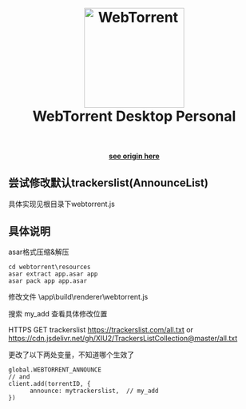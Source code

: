 <h1 align="center">
  <br>
  <a href="https://webtorrent.io">
    <img src="https://webtorrent.io/img/WebTorrent.png" alt="WebTorrent" width="200">
  </a>
  <br>
  WebTorrent Desktop Personal
  <br>
  <br>
</h1>

<h4 align="center"><a href="https://github.com/webtorrent/webtorrent-desktop">see origin here</a></h4>

## 尝试修改默认trackerslist(AnnounceList)
具体实现见根目录下webtorrent.js

## 具体说明
asar格式压缩&解压
```
cd webtorrent\resources
asar extract app.asar app
asar pack app app.asar
```

修改文件 \app\build\renderer\webtorrent.js

搜索 my_add 查看具体修改位置

HTTPS GET trackerslist https://trackerslist.com/all.txt or https://cdn.jsdelivr.net/gh/XIU2/TrackersListCollection@master/all.txt

更改了以下两处变量，不知道哪个生效了

```
global.WEBTORRENT_ANNOUNCE
// and
client.add(torrentID, {
      announce: mytrackerslist,  // my_add
})
```
